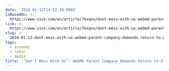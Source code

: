 ```yaml
---
date: '2024-01-12T14:52:30.000Z'
isBasedOn: >-
  https://www.vice.com/en/article/7kxqnx/dont-mess-with-us-webmd-parent-company-demands-return-to-office-in-bizarre-video
link: >-
  https://www.vice.com/en/article/7kxqnx/dont-mess-with-us-webmd-parent-company-demands-return-to-office-in-bizarre-video
slug: >-
  2024-01-12-dont-mess-with-us-webmd-parent-company-demands-return-to-office-in-biza
tags:
  - economy
  - labor
  - media
title: '‘Don’t Mess With Us’: WebMD Parent Company Demands Return to Office in Biza'
---
```


